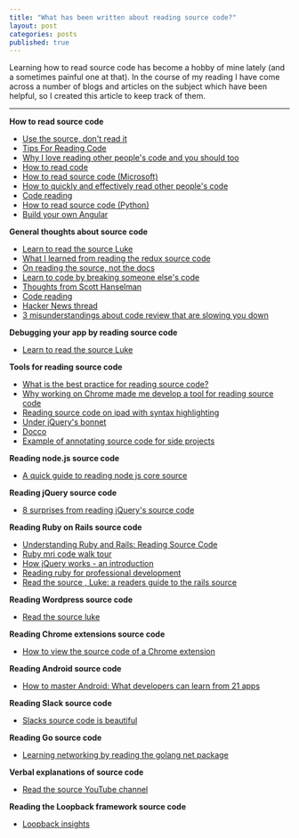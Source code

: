 ```yaml
---
title: "What has been written about reading source code?"
layout: post
categories: posts
published: true
---
```


Learning how to read source code has become a hobby of mine lately (and a sometimes painful one at that). In the course of my reading I have come across a number of blogs and articles on the subject which have been helpful, so I created this article to keep track of them.

---

**How to read source code**
- [Use the source, don't read it](http://blog.ezyang.com/2012/04/use-the-source-dont-read-it/)
- [Tips For Reading Code](http://wiki.c2.com/?TipsForReadingCode)
- [Why I love reading other people's code and you should too](http://www.skorks.com/2010/05/why-i-love-reading-other-peoples-code-and-you-should-too/)
- [How to read code](https://github.com/aredridel/how-to-read-code/blob/master/how-to-read-code.md)
- [How to read source code (Microsoft)](https://blogs.msdn.microsoft.com/csliu/2009/03/04/how-to-read-source-code/)
- [How to quickly and effectively read other people's code](https://selftaughtcoders.com/how-to-quickly-and-effectively-read-other-peoples-code/)
- [Code reading](http://www.gigamonkeys.com/code-reading/)
- [How to read source code (Python)](http://pythonpracticeprojects.com/how-to-read-source-code.html)
- [Build your own Angular](http://teropa.info/build-your-own-angular/)

**General thoughts about source code**
- [Learn to read the source Luke](https://blog.codinghorror.com/learn-to-read-the-source-luke/)
- [What I learned from reading the redux source code](https://medium.freecodecamp.org/what-i-learned-from-reading-the-redux-source-code-836793a48768)
- [On reading the source, not the docs](https://jvns.ca/blog/2014/12/29/on-reading-the-source-code-not-the-docs/)
- [Learn to code by breaking someone else's code](http://lifehacker.com/learn-to-code-by-breaking-someone-elses-code-1442438673)
- [Thoughts from Scott Hanselman](https://www.hanselman.com/blog/GivenILikeReadingSourceCodeByTheFireWithMySmokingJacketAndBrandySnifterAListOfBooks.aspx)
- [Code reading](https://shekhargulati.com/category/code-reading/)
- [Hacker News thread](https://news.ycombinator.com/item?id=7602237)
- [3 misunderstandings about code review that are slowing you down](http://blog.teamtreehouse.com/3-misunderstandings-about-code-review-that-are-slowing-you-down)

**Debugging your app by reading source code** 
- [Learn to read the source Luke](https://blog.codinghorror.com/learn-to-read-the-source-luke/)

**Tools for reading source code**
- [What is the best practice for reading source code?](https://www.quora.com/What-is-the-best-practice-for-reading-source-code)
- [Why working on Chrome made me develop a tool for reading source code](https://medium.com/@egraether/why-working-on-chrome-made-me-develop-a-tool-for-reading-source-code-7111ba21a6f0)
- [Reading source code on ipad with syntax highlighting](https://thorstenlorenz.wordpress.com/2011/06/05/reading-source-code-on-ipad-with-syntax-highlighting/)
- [Under jQuery's bonnet](https://j11y.io/javascript/under-jquerys-bonnet/)
- [Docco](http://ashkenas.com/docco/)
- [Example of annotating source code for side projects](http://annotated-code.maryrosecook.com)

**Reading node.js source code**
- [A quick guide to reading node js core source](https://medium.com/@Trott/a-quick-guide-to-reading-node-js-core-source-c968d83e4194)

**Reading jQuery source code**
- [8 surprises from reading jQuery's source code](https://quickleft.com/blog/18-surprises-from-reading-jquery-s-source-code/)

**Reading Ruby on Rails source code**
- [Understanding Ruby and Rails: Reading Source Code](https://simonecarletti.com/blog/2009/09/inside-ruby-on-rails-reading-source-code/)
- [Ruby mri code walk tour](http://www.rubyinside.com/ruby-mri-code-walk-tour-6020.html)
- [How jQuery works - an introduction](https://benmccormick.org/2015/06/08/how-jquery-works-an-introduction/)
- [Reading ruby for professional development](https://www.sitepoint.com/reading-ruby-professional-development/)
- [Read the source , Luke: a readers guide to the rails source](http://pathfindersoftware.com/2008/12/read-the-source-luke-a-readers-guide-to-the-rails-source/)

**Reading Wordpress source code**
- [Read the source luke](https://joshpress.net/read-the-source-luke/)

**Reading Chrome extensions source code**
- [How to view the source code of a Chrome extension](https://www.howtogeek.com/198964/how-to-view-the-source-code-of-a-chrome-extension/)

**Reading Android source code**
- [How to master Android: What developers can learn from 21 apps](https://techbeacon.com/how-master-android-what-developers-can-learn-21-apps)

**Reading Slack source code**
- [Slacks source code is beautiful](https://twolfson.com/2015-07-31-slacks-source-code-is-beautiful)

**Reading Go source code**
- [Learning networking by reading the golang net package](https://geekon.tech/post/learning-networking-golang-net-package/)

**Verbal explanations of source code**
- [Read the source YouTube channel](https://www.youtube.com/user/readthesource)

**Reading the Loopback framework source code**
- [Loopback insights](http://madpow.com/insights/2017/6/loopback)
